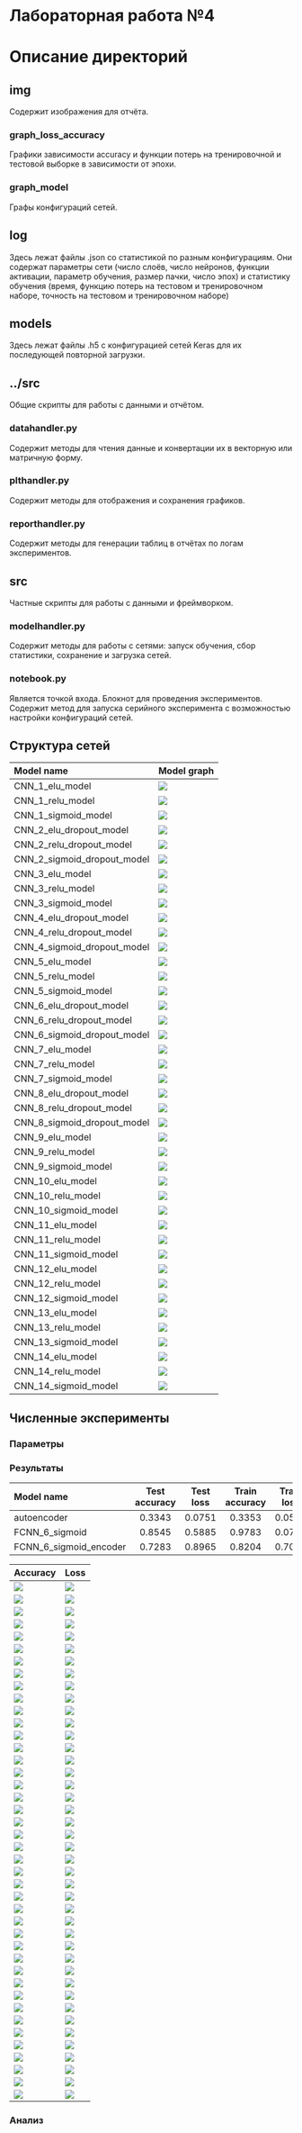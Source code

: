 # Лабораторная работа №4

# Описание директорий

## img
Содержит изображения для отчёта.
### graph_loss_accuracy
Графики зависимости accuracy и функции потерь на тренировочной и тестовой выборке в зависимости от эпохи.
### graph_model
Графы конфигураций сетей.

## log
Здесь лежат файлы .json со статистикой по разным конфигурациям.
Они содержат параметры сети (число слоёв, число нейронов, функции активации, параметр обучения, размер пачки, число эпох)
и статистику обучения (время, функцию потерь на тестовом и тренировочном наборе, точность на тестовом и тренировочном наборе)

## models
Здесь лежат файлы .h5 с конфигурацией сетей Keras для их последующей повторной загрузки.

## ../src
Общие скрипты для работы с данными и отчётом.
### datahandler.py
Содержит методы для чтения данные и конвертации их в векторную или матричную форму.
### plthandler.py
Содержит методы для отображения и сохранения графиков.
### reporthandler.py
Содержит методы для генерации таблиц в отчётах по логам экспериментов.

## src
Частные скрипты для работы с данными и фреймворком.
### modelhandler.py
Содержит методы для работы с сетями: запуск обучения, сбор статистики, сохранение и загрузка сетей.
### notebook.py
Является точкой входа. Блокнот для проведения экспериментов. Содержит метод для запуска серийного эксперимента с 
возможностью настройки конфигураций сетей.

## Структура сетей

[comment]: # (graph_model_table_start)

|         Model name          |                     Model graph                      |
| :-------------------------- | :--------------------------------------------------- |
| CNN_1_elu_model             | ![](img/graph_model/CNN_1_elu_model.png)             |
| CNN_1_relu_model            | ![](img/graph_model/CNN_1_relu_model.png)            |
| CNN_1_sigmoid_model         | ![](img/graph_model/CNN_1_sigmoid_model.png)         |
| CNN_2_elu_dropout_model     | ![](img/graph_model/CNN_2_elu_dropout_model.png)     |
| CNN_2_relu_dropout_model    | ![](img/graph_model/CNN_2_relu_dropout_model.png)    |
| CNN_2_sigmoid_dropout_model | ![](img/graph_model/CNN_2_sigmoid_dropout_model.png) |
| CNN_3_elu_model             | ![](img/graph_model/CNN_3_elu_model.png)             |
| CNN_3_relu_model            | ![](img/graph_model/CNN_3_relu_model.png)            |
| CNN_3_sigmoid_model         | ![](img/graph_model/CNN_3_sigmoid_model.png)         |
| CNN_4_elu_dropout_model     | ![](img/graph_model/CNN_4_elu_dropout_model.png)     |
| CNN_4_relu_dropout_model    | ![](img/graph_model/CNN_4_relu_dropout_model.png)    |
| CNN_4_sigmoid_dropout_model | ![](img/graph_model/CNN_4_sigmoid_dropout_model.png) |
| CNN_5_elu_model             | ![](img/graph_model/CNN_5_elu_model.png)             |
| CNN_5_relu_model            | ![](img/graph_model/CNN_5_relu_model.png)            |
| CNN_5_sigmoid_model         | ![](img/graph_model/CNN_5_sigmoid_model.png)         |
| CNN_6_elu_dropout_model     | ![](img/graph_model/CNN_6_elu_dropout_model.png)     |
| CNN_6_relu_dropout_model    | ![](img/graph_model/CNN_6_relu_dropout_model.png)    |
| CNN_6_sigmoid_dropout_model | ![](img/graph_model/CNN_6_sigmoid_dropout_model.png) |
| CNN_7_elu_model             | ![](img/graph_model/CNN_7_elu_model.png)             |
| CNN_7_relu_model            | ![](img/graph_model/CNN_7_relu_model.png)            |
| CNN_7_sigmoid_model         | ![](img/graph_model/CNN_7_sigmoid_model.png)         |
| CNN_8_elu_dropout_model     | ![](img/graph_model/CNN_8_elu_dropout_model.png)     |
| CNN_8_relu_dropout_model    | ![](img/graph_model/CNN_8_relu_dropout_model.png)    |
| CNN_8_sigmoid_dropout_model | ![](img/graph_model/CNN_8_sigmoid_dropout_model.png) |
| CNN_9_elu_model             | ![](img/graph_model/CNN_9_elu_model.png)             |
| CNN_9_relu_model            | ![](img/graph_model/CNN_9_relu_model.png)            |
| CNN_9_sigmoid_model         | ![](img/graph_model/CNN_9_sigmoid_model.png)         |
| CNN_10_elu_model            | ![](img/graph_model/CNN_10_elu_model.png)            |
| CNN_10_relu_model           | ![](img/graph_model/CNN_10_relu_model.png)           |
| CNN_10_sigmoid_model        | ![](img/graph_model/CNN_10_sigmoid_model.png)        |
| CNN_11_elu_model            | ![](img/graph_model/CNN_11_elu_model.png)            |
| CNN_11_relu_model           | ![](img/graph_model/CNN_11_relu_model.png)           |
| CNN_11_sigmoid_model        | ![](img/graph_model/CNN_11_sigmoid_model.png)        |
| CNN_12_elu_model            | ![](img/graph_model/CNN_12_elu_model.png)            |
| CNN_12_relu_model           | ![](img/graph_model/CNN_12_relu_model.png)           |
| CNN_12_sigmoid_model        | ![](img/graph_model/CNN_12_sigmoid_model.png)        |
| CNN_13_elu_model            | ![](img/graph_model/CNN_13_elu_model.png)            |
| CNN_13_relu_model           | ![](img/graph_model/CNN_13_relu_model.png)           |
| CNN_13_sigmoid_model        | ![](img/graph_model/CNN_13_sigmoid_model.png)        |
| CNN_14_elu_model            | ![](img/graph_model/CNN_14_elu_model.png)            |
| CNN_14_relu_model           | ![](img/graph_model/CNN_14_relu_model.png)           |
| CNN_14_sigmoid_model        | ![](img/graph_model/CNN_14_sigmoid_model.png)        |

[comment]: # (graph_model_table_end)

## Численные эксперименты
### Параметры

### Результаты
[comment]: # (result_table_start)

|       Model name       | Test accuracy | Test loss | Train accuracy | Train loss | Time_train (s) |
| :--------------------- | :-----------: | :-------: | :------------: | :--------: | :------------: |
| autoencoder            |    0.3343     |  0.0751   |     0.3353     |   0.0533   |    166.9747    |
| FCNN_6_sigmoid         |    0.8545     |  0.5885   |     0.9783     |   0.0777   |    689.7557    |
| FCNN_6_sigmoid_encoder |    0.7283     |  0.8965   |     0.8204     |   0.7031   |    73.4553     |

[comment]: # (result_table_end)

[comment]: # (graph_table_start)

|                            Accuracy                             |                            Loss                             |
| :-------------------------------------------------------------- | :---------------------------------------------------------- |
| ![](img/graph_loss_accuracy/CNN_1_elu_accuracy.png)             | ![](img/graph_loss_accuracy/CNN_1_elu_loss.png)             |
| ![](img/graph_loss_accuracy/CNN_1_relu_accuracy.png)            | ![](img/graph_loss_accuracy/CNN_1_relu_loss.png)            |
| ![](img/graph_loss_accuracy/CNN_1_sigmoid_accuracy.png)         | ![](img/graph_loss_accuracy/CNN_1_sigmoid_loss.png)         |
| ![](img/graph_loss_accuracy/CNN_2_elu_dropout_accuracy.png)     | ![](img/graph_loss_accuracy/CNN_2_elu_dropout_loss.png)     |
| ![](img/graph_loss_accuracy/CNN_2_relu_dropout_accuracy.png)    | ![](img/graph_loss_accuracy/CNN_2_relu_dropout_loss.png)    |
| ![](img/graph_loss_accuracy/CNN_2_sigmoid_dropout_accuracy.png) | ![](img/graph_loss_accuracy/CNN_2_sigmoid_dropout_loss.png) |
| ![](img/graph_loss_accuracy/CNN_3_elu_accuracy.png)             | ![](img/graph_loss_accuracy/CNN_3_elu_loss.png)             |
| ![](img/graph_loss_accuracy/CNN_3_relu_accuracy.png)            | ![](img/graph_loss_accuracy/CNN_3_relu_loss.png)            |
| ![](img/graph_loss_accuracy/CNN_3_sigmoid_accuracy.png)         | ![](img/graph_loss_accuracy/CNN_3_sigmoid_loss.png)         |
| ![](img/graph_loss_accuracy/CNN_4_elu_dropout_accuracy.png)     | ![](img/graph_loss_accuracy/CNN_4_elu_dropout_loss.png)     |
| ![](img/graph_loss_accuracy/CNN_4_relu_dropout_accuracy.png)    | ![](img/graph_loss_accuracy/CNN_4_relu_dropout_loss.png)    |
| ![](img/graph_loss_accuracy/CNN_4_sigmoid_dropout_accuracy.png) | ![](img/graph_loss_accuracy/CNN_4_sigmoid_dropout_loss.png) |
| ![](img/graph_loss_accuracy/CNN_5_elu_accuracy.png)             | ![](img/graph_loss_accuracy/CNN_5_elu_loss.png)             |
| ![](img/graph_loss_accuracy/CNN_5_relu_accuracy.png)            | ![](img/graph_loss_accuracy/CNN_5_relu_loss.png)            |
| ![](img/graph_loss_accuracy/CNN_5_sigmoid_accuracy.png)         | ![](img/graph_loss_accuracy/CNN_5_sigmoid_loss.png)         |
| ![](img/graph_loss_accuracy/CNN_6_elu_dropout_accuracy.png)     | ![](img/graph_loss_accuracy/CNN_6_elu_dropout_loss.png)     |
| ![](img/graph_loss_accuracy/CNN_6_relu_dropout_accuracy.png)    | ![](img/graph_loss_accuracy/CNN_6_relu_dropout_loss.png)    |
| ![](img/graph_loss_accuracy/CNN_6_sigmoid_dropout_accuracy.png) | ![](img/graph_loss_accuracy/CNN_6_sigmoid_dropout_loss.png) |
| ![](img/graph_loss_accuracy/CNN_7_elu_accuracy.png)             | ![](img/graph_loss_accuracy/CNN_7_elu_loss.png)             |
| ![](img/graph_loss_accuracy/CNN_7_relu_accuracy.png)            | ![](img/graph_loss_accuracy/CNN_7_relu_loss.png)            |
| ![](img/graph_loss_accuracy/CNN_7_sigmoid_accuracy.png)         | ![](img/graph_loss_accuracy/CNN_7_sigmoid_loss.png)         |
| ![](img/graph_loss_accuracy/CNN_8_elu_dropout_accuracy.png)     | ![](img/graph_loss_accuracy/CNN_8_elu_dropout_loss.png)     |
| ![](img/graph_loss_accuracy/CNN_8_relu_dropout_accuracy.png)    | ![](img/graph_loss_accuracy/CNN_8_relu_dropout_loss.png)    |
| ![](img/graph_loss_accuracy/CNN_8_sigmoid_dropout_accuracy.png) | ![](img/graph_loss_accuracy/CNN_8_sigmoid_dropout_loss.png) |
| ![](img/graph_loss_accuracy/CNN_9_elu_accuracy.png)             | ![](img/graph_loss_accuracy/CNN_9_elu_loss.png)             |
| ![](img/graph_loss_accuracy/CNN_9_relu_accuracy.png)            | ![](img/graph_loss_accuracy/CNN_9_relu_loss.png)            |
| ![](img/graph_loss_accuracy/CNN_9_sigmoid_accuracy.png)         | ![](img/graph_loss_accuracy/CNN_9_sigmoid_loss.png)         |
| ![](img/graph_loss_accuracy/CNN_10_elu_accuracy.png)            | ![](img/graph_loss_accuracy/CNN_10_elu_loss.png)            |
| ![](img/graph_loss_accuracy/CNN_10_relu_accuracy.png)           | ![](img/graph_loss_accuracy/CNN_10_relu_loss.png)           |
| ![](img/graph_loss_accuracy/CNN_10_sigmoid_accuracy.png)        | ![](img/graph_loss_accuracy/CNN_10_sigmoid_loss.png)        |
| ![](img/graph_loss_accuracy/CNN_11_elu_accuracy.png)            | ![](img/graph_loss_accuracy/CNN_11_elu_loss.png)            |
| ![](img/graph_loss_accuracy/CNN_11_relu_accuracy.png)           | ![](img/graph_loss_accuracy/CNN_11_relu_loss.png)           |
| ![](img/graph_loss_accuracy/CNN_11_sigmoid_accuracy.png)        | ![](img/graph_loss_accuracy/CNN_11_sigmoid_loss.png)        |
| ![](img/graph_loss_accuracy/CNN_12_elu_accuracy.png)            | ![](img/graph_loss_accuracy/CNN_12_elu_loss.png)            |
| ![](img/graph_loss_accuracy/CNN_12_relu_accuracy.png)           | ![](img/graph_loss_accuracy/CNN_12_relu_loss.png)           |
| ![](img/graph_loss_accuracy/CNN_12_sigmoid_accuracy.png)        | ![](img/graph_loss_accuracy/CNN_12_sigmoid_loss.png)        |
| ![](img/graph_loss_accuracy/CNN_13_elu_accuracy.png)            | ![](img/graph_loss_accuracy/CNN_13_elu_loss.png)            |
| ![](img/graph_loss_accuracy/CNN_13_relu_accuracy.png)           | ![](img/graph_loss_accuracy/CNN_13_relu_loss.png)           |
| ![](img/graph_loss_accuracy/CNN_13_sigmoid_accuracy.png)        | ![](img/graph_loss_accuracy/CNN_13_sigmoid_loss.png)        |
| ![](img/graph_loss_accuracy/CNN_14_elu_accuracy.png)            | ![](img/graph_loss_accuracy/CNN_14_elu_loss.png)            |
| ![](img/graph_loss_accuracy/CNN_14_relu_accuracy.png)           | ![](img/graph_loss_accuracy/CNN_14_relu_loss.png)           |
| ![](img/graph_loss_accuracy/CNN_14_sigmoid_accuracy.png)        | ![](img/graph_loss_accuracy/CNN_14_sigmoid_loss.png)        |

[comment]: # (graph_table_end)

### Анализ




